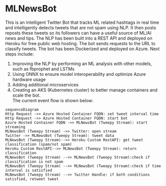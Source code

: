 # MLNewsBot

This is an intelligent Twitter Bot that tracks ML related hashtags in real time and intelligently detects tweets that are not spam using NLP. It then posts reposts these tweets so its followers can have a useful source of ML/AI news and tips.
The NLP has been built into a REST API and deployed on Heroku for free public web hosting. The bot sends requests to the URL to classify tweets.
The bot has been Dockerized and deployed on Azure. Next steps include: 
1. Improving the NLP by performing an ML analysis with other models, such as fbprophet and LSTMs
2. Using ONNX to ensure model interoperability and optimize Azure hardware usage
3. Adding additional microservices
4. Creating an AKS (Kubernetes cluster) to better manage containers and scale the bot.  
The current event flow is shown below:
```mermaid
sequenceDiagram
Http Request ->> Azure Hosted Container FQDN: set tweet interval time
Http Request ->> Azure Hosted Container FQDN: start bot
Azure Hosted Container FQDN ->> MLNewsBot (Tweepy Stream): start streaming
MLNewsBot (Tweepy Stream) ->> Twitter: open stream
Twitter ->> MLNewsBot (Tweepy Stream): tweet data
MLNewsBot (Tweepy Stream)-->> Heroku Custom RestAPI: get tweet classification (spam/not spam)
Heroku Custom RestAPI-->> MLNewsBot (Tweepy Stream): return classification
MLNewsBot (Tweepy Stream) -->> MLNewsBot (Tweepy Stream):check if classification is not spam
MLNewsBot (Tweepy Stream) -->> MLNewsBot (Tweepy Stream):check if time interval is satisfied
MLNewsBot (Tweepy Stream) -->> Twitter Handle: if both conditions satisfied, retweet tweet
```
